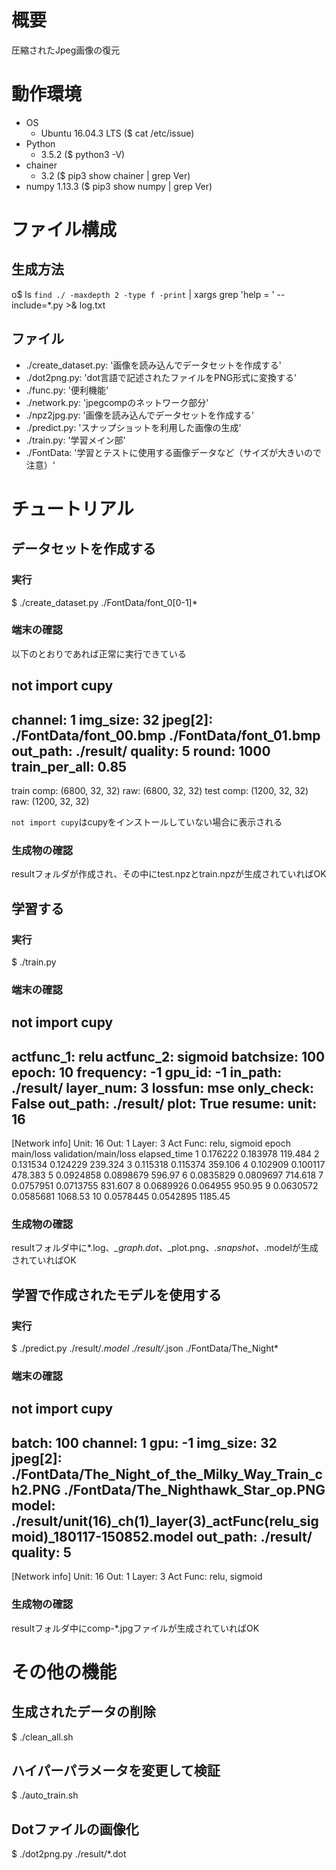 # 概要

圧縮されたJpeg画像の復元

# 動作環境

- OS
  - Ubuntu 16.04.3 LTS ($ cat /etc/issue)
- Python
  - 3.5.2 ($ python3 -V)
- chainer
  - 3.2 ($ pip3 show chainer | grep Ver)
- numpy
  1.13.3 ($ pip3 show numpy | grep Ver)

# ファイル構成

## 生成方法
o$ ls `find ./ -maxdepth 2 -type f -print` | xargs grep 'help = ' --include=*.py >& log.txt

## ファイル

- ./create_dataset.py:  '画像を読み込んでデータセットを作成する'
- ./dot2png.py:         'dot言語で記述されたファイルをPNG形式に変換する'
- ./func.py:            '便利機能'
- ./network.py:         'jpegcompのネットワーク部分'
- ./npz2jpg.py:         '画像を読み込んでデータセットを作成する'
- ./predict.py:         'スナップショットを利用した画像の生成'
- ./train.py:           '学習メイン部'
- ./FontData:           '学習とテストに使用する画像データなど（サイズが大きいので注意）'

# チュートリアル

## データセットを作成する

### 実行

$ ./create_dataset.py ./FontData/font_0[0-1]*

### 端末の確認
以下のとおりであれば正常に実行できている

not import cupy
------------------------------
channel:	1
img_size:	32
jpeg[2]:
	./FontData/font_00.bmp
	./FontData/font_01.bmp
out_path:	./result/
quality:	5
round:	1000
train_per_all:	0.85
------------------------------
train comp: (6800, 32, 32)
      raw:  (6800, 32, 32)
test comp:  (1200, 32, 32)
     raw:   (1200, 32, 32)

`not import cupy`はcupyをインストールしていない場合に表示される

### 生成物の確認

resultフォルダが作成され、その中にtest.npzとtrain.npzが生成されていればOK

## 学習する

### 実行

$ ./train.py

### 端末の確認

not import cupy
------------------------------
actfunc_1:	relu
actfunc_2:	sigmoid
batchsize:	100
epoch:	10
frequency:	-1
gpu_id:	-1
in_path:	./result/
layer_num:	3
lossfun:	mse
only_check:	False
out_path:	./result/
plot:	True
resume:
unit:	16
------------------------------
[Network info]
  Unit:	16
  Out:	1
  Layer:	3
  Act Func:	relu, sigmoid
epoch       main/loss   validation/main/loss  elapsed_time
1           0.176222    0.183978              119.484
2           0.131534    0.124229              239.324
3           0.115318    0.115374              359.106
4           0.102909    0.100117              478.383
5           0.0924858   0.0898679             596.97
6           0.0835829   0.0809697             714.618
7           0.0757951   0.0713755             831.607
8           0.0689926   0.064955              950.95
9           0.0630572   0.0585681             1068.53
10          0.0578445   0.0542895             1185.45

### 生成物の確認

resultフォルダ中に*.log、*_graph.dot、*_plot.png、*.snapshot、*.modelが生成されていればOK

## 学習で作成されたモデルを使用する

### 実行

$ ./predict.py ./result/*.model ./result/*.json ./FontData/The_Night*

### 端末の確認

not import cupy
------------------------------
batch:	100
channel:	1
gpu:	-1
img_size:	32
jpeg[2]:
	./FontData/The_Night_of_the_Milky_Way_Train_ch2.PNG
	./FontData/The_Nighthawk_Star_op.PNG
model:	./result/unit(16)_ch(1)_layer(3)_actFunc(relu_sigmoid)_180117-150852.model
out_path:	./result/
quality:	5
------------------------------
[Network info]
  Unit:	16
  Out:	1
  Layer:	3
  Act Func:	relu, sigmoid

### 生成物の確認

resultフォルダ中にcomp-*.jpgファイルが生成されていればOK

# その他の機能

## 生成されたデータの削除

$ ./clean_all.sh

## ハイパーパラメータを変更して検証

$ ./auto_train.sh

## Dotファイルの画像化

$ ./dot2png.py ./result/*.dot